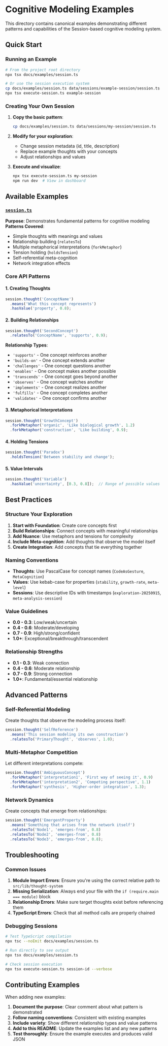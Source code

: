 # Cognitive Modeling Examples

This directory contains canonical examples demonstrating different patterns and capabilities of the Session-based cognitive modeling system.

## Quick Start

### Running an Example

```bash
# From the project root directory
npx tsx docs/examples/session.ts

# Or use the session execution system
cp docs/examples/session.ts data/sessions/example-session/session.ts
npx tsx execute-session.ts example-session
```

### Creating Your Own Session

1. **Copy the basic pattern**:
   ```bash
   cp docs/examples/session.ts data/sessions/my-session/session.ts
   ```

2. **Modify for your exploration**:
   - Change session metadata (id, title, description)
   - Replace example thoughts with your concepts
   - Adjust relationships and values

3. **Execute and visualize**:
   ```bash
   npx tsx execute-session.ts my-session
   npm run dev  # View in dashboard
   ```

## Available Examples

### [`session.ts`](session.ts)
**Purpose**: Demonstrates fundamental patterns for cognitive modeling
**Patterns Covered**:
- Simple thoughts with meanings and values
- Relationship building (`relatesTo`)
- Multiple metaphorical interpretations (`forkMetaphor`)
- Tension holding (`holdsTension`)
- Self-referential meta-cognition
- Network integration effects

### Core API Patterns

#### 1. Creating Thoughts
```typescript
session.thought('ConceptName')
  .means('What this concept represents')
  .hasValue('property', 0.8);
```

#### 2. Building Relationships
```typescript
session.thought('SecondConcept')
  .relatesTo('ConceptName', 'supports', 0.9);
```

**Relationship Types**:
- `'supports'` - One concept reinforces another
- `'builds-on'` - One concept extends another
- `'challenges'` - One concept questions another
- `'enables'` - One concept makes another possible
- `'transcends'` - One concept goes beyond another
- `'observes'` - One concept watches another
- `'implements'` - One concept realizes another
- `'fulfills'` - One concept completes another
- `'validates'` - One concept confirms another

#### 3. Metaphorical Interpretations
```typescript
session.thought('GrowthConcept')
  .forkMetaphor('organic', 'Like biological growth', 1.2)
  .forkMetaphor('construction', 'Like building', 0.9);
```

#### 4. Holding Tensions
```typescript
session.thought('Paradox')
  .holdsTension('Between stability and change');
```

#### 5. Value Intervals
```typescript
session.thought('Variable')
  .hasValue('uncertainty', [0.3, 0.8]);  // Range of possible values
```

## Best Practices

### Structure Your Exploration

1. **Start with Foundation**: Create core concepts first
2. **Build Relationships**: Connect concepts with meaningful relationships
3. **Add Nuance**: Use metaphors and tensions for complexity
4. **Include Meta-cognition**: Add thoughts that observe the model itself
5. **Create Integration**: Add concepts that tie everything together

### Naming Conventions

- **Thoughts**: Use PascalCase for concept names (`CodeAsGesture`, `MetaCognition`)
- **Values**: Use kebab-case for properties (`stability`, `growth-rate`, `meta-level`)
- **Sessions**: Use descriptive IDs with timestamps (`exploration-20250915`, `meta-analysis-session`)

### Value Guidelines

- **0.0 - 0.3**: Low/weak/uncertain
- **0.4 - 0.6**: Moderate/developing
- **0.7 - 0.9**: High/strong/confident
- **1.0+**: Exceptional/breakthrough/transcendent

### Relationship Strengths

- **0.1 - 0.3**: Weak connection
- **0.4 - 0.6**: Moderate relationship
- **0.7 - 0.9**: Strong connection
- **1.0+**: Fundamental/essential relationship

## Advanced Patterns

### Self-Referential Modeling
Create thoughts that observe the modeling process itself:

```typescript
session.thought('SelfReference')
  .means('This session modeling its own construction')
  .relatesTo('PrimaryThought', 'observes', 1.0);
```

### Multi-Metaphor Competition
Let different interpretations compete:

```typescript
session.thought('AmbiguousConcept')
  .forkMetaphor('interpretation1', 'First way of seeing it', 0.9)
  .forkMetaphor('interpretation2', 'Competing perspective', 1.1)
  .forkMetaphor('synthesis', 'Higher-order integration', 1.3);
```

### Network Dynamics
Create concepts that emerge from relationships:

```typescript
session.thought('EmergentProperty')
  .means('Something that arises from the network itself')
  .relatesTo('Node1', 'emerges-from', 0.8)
  .relatesTo('Node2', 'emerges-from', 0.8)
  .relatesTo('Node3', 'emerges-from', 0.8);
```

## Troubleshooting

### Common Issues

1. **Module Import Errors**: Ensure you're using the correct relative path to `src/lib/thought-system`
2. **Missing Serialization**: Always end your file with the `if (require.main === module)` block
3. **Relationship Errors**: Make sure target thoughts exist before referencing them
4. **TypeScript Errors**: Check that all method calls are properly chained

### Debugging Sessions

```bash
# Test TypeScript compilation
npx tsc --noEmit docs/examples/session.ts

# Run directly to see output
npx tsx docs/examples/session.ts

# Check session execution
npx tsx execute-session.ts session-id --verbose
```

## Contributing Examples

When adding new examples:

1. **Document the purpose**: Clear comment about what pattern is demonstrated
2. **Follow naming conventions**: Consistent with existing examples
3. **Include variety**: Show different relationship types and value patterns
4. **Add to this README**: Update the examples list and any new patterns
5. **Test thoroughly**: Ensure the example executes and produces valid JSON